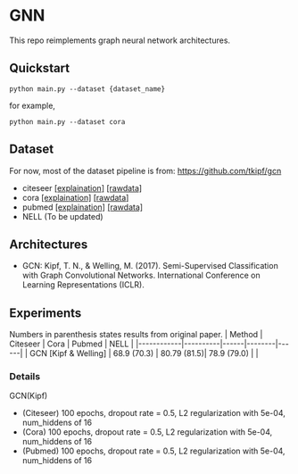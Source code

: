 # GNN
This repo reimplements graph neural network architectures.

## Quickstart
```
python main.py --dataset {dataset_name}
```
for example,
```
python main.py --dataset cora
```

## Dataset
For now, most of the dataset pipeline is from: https://github.com/tkipf/gcn

- citeseer [[explaination]](https://linqs.soe.ucsc.edu/data) [[rawdata]](./data/citeseer)
- cora [[explaination]](https://relational.fit.cvut.cz/dataset/CORA) [[rawdata]](./data/cora)
- pubmed [[explaination]](https://linqs.soe.ucsc.edu/data) [[rawdata]](./data/pubmed)
- NELL (To be updated)

## Architectures
- GCN: Kipf, T. N., & Welling, M. (2017). Semi-Supervised Classification with Graph Convolutional Networks. International Conference on Learning Representations (ICLR).

## Experiments
Numbers in parenthesis states results from original paper.
| Method     | Citeseer | Cora | Pubmed | NELL |
|------------|----------|------|--------|------|
| GCN [Kipf & Welling] | 68.9 (70.3)    | 80.79 (81.5)| 78.9 (79.0)  |      |

### Details
GCN(Kipf) 
- (Citeseer) 100 epochs, dropout rate = 0.5, L2 regularization with 5e-04, num_hiddens of 16
- (Cora) 100 epochs, dropout rate = 0.5, L2 regularization with 5e-04, num_hiddens of 16
- (Pubmed) 100 epochs, dropout rate = 0.5, L2 regularization with 5e-04, num_hiddens of 16
